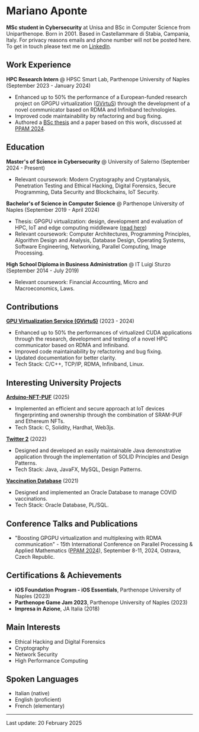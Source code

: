 # Mariano Aponte
**MSc student in Cybersecurity** at Unisa and BSc in Computer Science from Uniparthenope. Born in 2001. Based in Castellammare di Stabia, Campania, Italy. For privacy reasons emails and phone number will not be posted here. To get in touch please text me on [LinkedIn](http://linkedin.com/in/marianoktm).

## Work Experience
**HPC Research Intern** @ HPSC Smart Lab, Parthenope University of Naples (September 2023 - January 2024)
- Enhanced up to 50% the performance of a European-funded research project on GPGPU virtualization ([GVirtuS](https://github.com/gvirtus/GVirtuS)) through the development of a novel communicator based on RDMA and Infiniband technologies.
- Improved code maintainability by refactoring and bug fixing.
- Authored a [BSc thesis](https://github.com/marianoktm/BSc-Thesis) and a paper based on this work, discussed at [PPAM 2024](https://ppam.edu.pl/).

## Education
**Master's of Science in Cybersecurity** @ University of Salerno (September 2024 - Present)
- Relevant coursework: Modern Cryptography and Cryptanalysis, Penetration Testing and Ethical Hacking, Digital Forensics, Secure Programming, Data Security and Blockchains, IoT Security.

**Bachelor's of Science in Computer Science** @ Parthenope University of Naples (September 2019 - April 2024)
- Thesis: GPGPU virtualization: design, development and evaluation of HPC, IoT and edge computing middleware ([read here](https://github.com/marianoktm/BSc-Thesis))
- Relevant coursework: Computer Architectures, Programming Principles, Algorithm Design and Analysis, Database Design, Operating Systems, Software Engineering, Networking, Parallel Computing, Image Processing.

**High School Diploma in Business Administration** @ IT Luigi Sturzo (September 2014 - July 2019)
- Relevant coursework: Financial Accounting, Micro and Macroeconomics, Laws.

## Contributions
**[GPU Virtualization Service (GVirtuS)](https://github.com/gvirtus/GVirtuS)** (2023 - 2024)
- Enhanced up to 50% the performances of virtualized CUDA applications through the research, development and testing of a novel HPC communicator based on RDMA and Infiniband.
- Improved code maintainability by refactoring and bug fixing.
- Updated documentation for better clarity.
- Tech Stack: C/C++, TCP/IP, RDMA, Infiniband, Linux.

## Interesting University Projects
**[Arduino-NFT-PUF](https://github.com/marianoktm/arduino-nft-puf)** (2025)
- Implemented an efficient and secure approach at IoT devices fingerprinting and ownership through the combination of SRAM-PUF and Ethereum NFTs.
- Tech Stack: C, Solidity, Hardhat, Web3js.

**[Twitter 2](https://github.com/marianoktm/PROG3-Uniparthenope)** (2022)
- Designed and developed an easily maintainable Java demonstrative application through the implementation of SOLID Principles and Design Patterns.
- Tech Stack: Java, JavaFX, MySQL, Design Patterns.
  
**[Vaccination Database](https://github.com/marianoktm/BD-Uniparthenope)** (2021)
- Designed and implemented an Oracle Database to manage COVID vaccinations.
- Tech Stack: Oracle Database, PL/SQL.

## Conference Talks and Publications
- "Boosting GPGPU virtualization and multiplexing with RDMA communication" - 15th International Conference on Parallel Processing & Applied Mathematics ([PPAM 2024](https://ppam.edu.pl/)), September 8-11, 2024, Ostrava, Czech Republic.

## Certifications & Achievements
- **iOS Foundation Program - iOS Essentials**, Parthenope University of Naples (2023)
- **Parthenope Game Jam 2023**, Parthenope University of Naples (2023)
- **Impresa in Azione**, JA Italia (2018)

## Main Interests
- Ethical Hacking and Digital Forensics
- Cryptography
- Network Security
- High Performance Computing
  
## Spoken Languages
- Italian (native)
- English (proficient)
- French (elementary)

---

Last update: 20 February 2025
